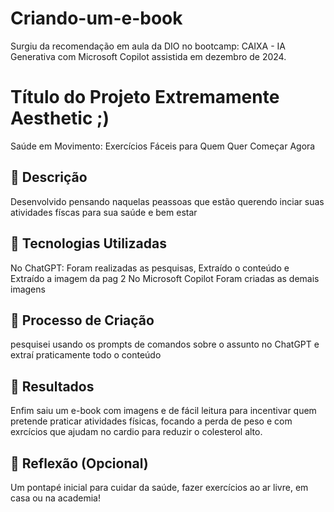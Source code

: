 # Criando-um-e-book
Surgiu da recomendação em aula da DIO no bootcamp: CAIXA - IA Generativa com Microsoft Copilot assistida em dezembro de 2024.

# Título do Projeto Extremamente Aesthetic ;)
Saúde em Movimento: Exercícios Fáceis para Quem Quer Começar Agora

## 📒 Descrição
Desenvolvido pensando naquelas peassoas que estão querendo inciar suas atividades físcas para sua saúde  e bem estar

## 🤖 Tecnologias Utilizadas
No ChatGPT:
Foram realizadas as pesquisas,
Extraído o conteúdo e
Extraído a imagem da pag 2
No Microsoft Copilot
Foram criadas as demais imagens

## 🧐 Processo de Criação
pesquisei usando os prompts de comandos sobre o assunto no ChatGPT e extraí praticamente todo o conteúdo

## 🚀 Resultados
Enfim saiu um e-book com imagens e de fácil leitura para incentivar quem pretende praticar atividades físicas, focando a perda de peso e com exrcícios que ajudam no cardio para reduzir o colesterol alto.
## 💭 Reflexão (Opcional)
Um pontapé inicial para cuidar da saúde, fazer exercícios ao ar livre, em casa ou na academia!
